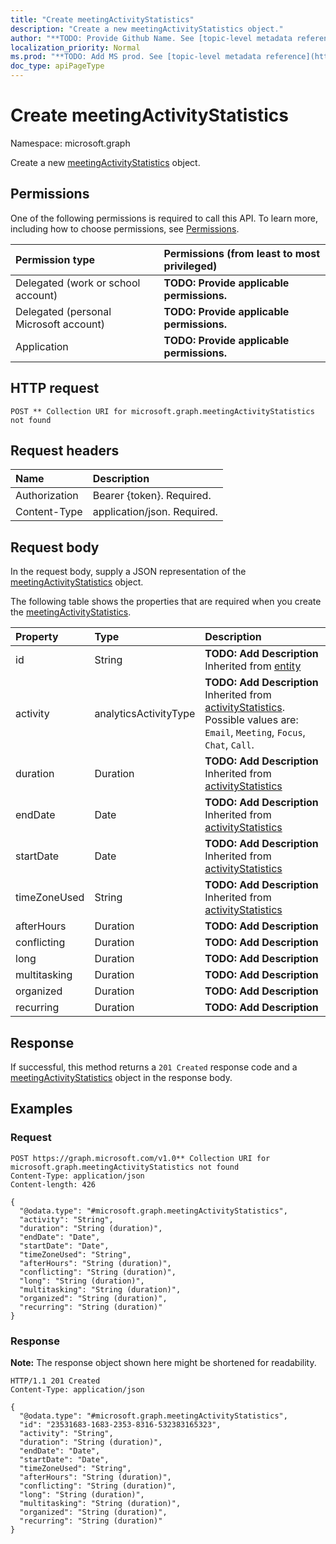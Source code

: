 ```yaml
---
title: "Create meetingActivityStatistics"
description: "Create a new meetingActivityStatistics object."
author: "**TODO: Provide Github Name. See [topic-level metadata reference](https://msgo.azurewebsites.net/add/document/guidelines/metadata.html#topic-level-metadata)**"
localization_priority: Normal
ms.prod: "**TODO: Add MS prod. See [topic-level metadata reference](https://msgo.azurewebsites.net/add/document/guidelines/metadata.html#topic-level-metadata)**"
doc_type: apiPageType
---
```


# Create meetingActivityStatistics
Namespace: microsoft.graph



Create a new [meetingActivityStatistics](../resources/meetingactivitystatistics.md) object.

## Permissions
One of the following permissions is required to call this API. To learn more, including how to choose permissions, see [Permissions](/graph/permissions-reference).

|Permission type|Permissions (from least to most privileged)|
|:---|:---|
|Delegated (work or school account)|**TODO: Provide applicable permissions.**|
|Delegated (personal Microsoft account)|**TODO: Provide applicable permissions.**|
|Application|**TODO: Provide applicable permissions.**|

## HTTP request

<!-- {
  "blockType": "ignored"
}
-->
``` http
POST ** Collection URI for microsoft.graph.meetingActivityStatistics not found
```

## Request headers
|Name|Description|
|:---|:---|
|Authorization|Bearer {token}. Required.|
|Content-Type|application/json. Required.|

## Request body
In the request body, supply a JSON representation of the [meetingActivityStatistics](../resources/meetingactivitystatistics.md) object.

The following table shows the properties that are required when you create the [meetingActivityStatistics](../resources/meetingactivitystatistics.md).

|Property|Type|Description|
|:---|:---|:---|
|id|String|**TODO: Add Description** Inherited from [entity](../resources/entity.md)|
|activity|analyticsActivityType|**TODO: Add Description** Inherited from [activityStatistics](../resources/activitystatistics.md). Possible values are: `Email`, `Meeting`, `Focus`, `Chat`, `Call`.|
|duration|Duration|**TODO: Add Description** Inherited from [activityStatistics](../resources/activitystatistics.md)|
|endDate|Date|**TODO: Add Description** Inherited from [activityStatistics](../resources/activitystatistics.md)|
|startDate|Date|**TODO: Add Description** Inherited from [activityStatistics](../resources/activitystatistics.md)|
|timeZoneUsed|String|**TODO: Add Description** Inherited from [activityStatistics](../resources/activitystatistics.md)|
|afterHours|Duration|**TODO: Add Description**|
|conflicting|Duration|**TODO: Add Description**|
|long|Duration|**TODO: Add Description**|
|multitasking|Duration|**TODO: Add Description**|
|organized|Duration|**TODO: Add Description**|
|recurring|Duration|**TODO: Add Description**|



## Response

If successful, this method returns a `201 Created` response code and a [meetingActivityStatistics](../resources/meetingactivitystatistics.md) object in the response body.

## Examples

### Request
<!-- {
  "blockType": "request",
  "name": "create_meetingactivitystatistics_from_"
}
-->
``` http
POST https://graph.microsoft.com/v1.0** Collection URI for microsoft.graph.meetingActivityStatistics not found
Content-Type: application/json
Content-length: 426

{
  "@odata.type": "#microsoft.graph.meetingActivityStatistics",
  "activity": "String",
  "duration": "String (duration)",
  "endDate": "Date",
  "startDate": "Date",
  "timeZoneUsed": "String",
  "afterHours": "String (duration)",
  "conflicting": "String (duration)",
  "long": "String (duration)",
  "multitasking": "String (duration)",
  "organized": "String (duration)",
  "recurring": "String (duration)"
}
```


### Response
**Note:** The response object shown here might be shortened for readability.
<!-- {
  "blockType": "response",
  "truncated": true,
  "@odata.type": "microsoft.graph.meetingActivityStatistics"
}
-->
``` http
HTTP/1.1 201 Created
Content-Type: application/json

{
  "@odata.type": "#microsoft.graph.meetingActivityStatistics",
  "id": "23531683-1683-2353-8316-532383165323",
  "activity": "String",
  "duration": "String (duration)",
  "endDate": "Date",
  "startDate": "Date",
  "timeZoneUsed": "String",
  "afterHours": "String (duration)",
  "conflicting": "String (duration)",
  "long": "String (duration)",
  "multitasking": "String (duration)",
  "organized": "String (duration)",
  "recurring": "String (duration)"
}
```


